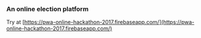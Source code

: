 ### An online election platform

Try at [https://pwa-online-hackathon-2017.firebaseapp.com/](https://pwa-online-hackathon-2017.firebaseapp.com/)
